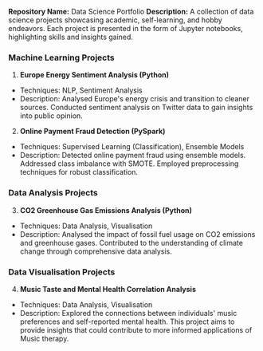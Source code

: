 **Repository Name:** Data Science Portfolio
**Description:** A collection of data science projects showcasing academic, self-learning, and hobby endeavors. Each project is presented in the form of Jupyter notebooks, highlighting skills and insights gained.

### Machine Learning Projects
1. **Europe Energy Sentiment Analysis (Python)**
- Techniques: NLP, Sentiment Analysis
- Description: Analysed Europe's energy crisis and transition to cleaner sources. Conducted sentiment analysis on Twitter data to gain insights into public opinion.

2. **Online Payment Fraud Detection (PySpark)**
- Techniques: Supervised Learning (Classification), Ensemble Models
- Description: Detected online payment fraud using ensemble models. Addressed class imbalance with SMOTE. Employed preprocessing techniques for robust classification.

### Data Analysis Projects
3. **CO2 Greenhouse Gas Emissions Analysis (Python)**
- Techniques: Data Analysis, Visualisation
- Description: Analysed the impact of fossil fuel usage on CO2 emissions and greenhouse gases. Contributed to the understanding of climate change through comprehensive data analysis.

### Data Visualisation Projects
4. **Music Taste and Mental Health Correlation Analysis**
- Techniques: Data Analysis, Visualisation
- Description: Explored the connections between individuals' music preferences and self-reported mental health. This project aims to provide insights that could contribute to more informed applications of Music therapy.

